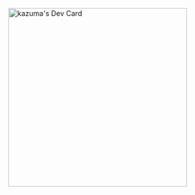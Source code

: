 <!--
**kazumah1/kazumah1** is a ✨ _special_ ✨ repository because its `README.md` (this file) appears on your GitHub profile.

Here are some ideas to get you started:

- 🔭 I’m currently working on ...
- 🌱 I’m currently learning ...
- 👯 I’m looking to collaborate on ...
- 🤔 I’m looking for help with ...
- 💬 Ask me about ...
- 📫 How to reach me: ...
- 😄 Pronouns: ...
- ⚡ Fun fact: ...
-->
<a href="https://app.daily.dev/kazumah"><img src="https://api.daily.dev/devcards/v2/7Ar5LlH2yRgzpspnJSxvB.png?type=default&r=qjo" width="356" alt="kazuma's Dev Card"/></a>
